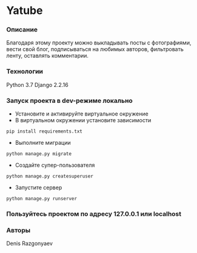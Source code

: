 # Yatube

### Описание
Благодаря этому проекту можно выкладывать посты с фотографиями, вести свой блог, подписываться на любимых авторов,
фильтровать ленту, оставлять комментарии.

### Технологии
Python 3.7
Django 2.2.16

### Запуск проекта в dev-режиме локально
- Установите и активируйте виртуальное окружение
- В виртуальном окружении установите зависимости
```
pip install requirements.txt
```
- Выполните миграции
```
python manage.py migrate
```
- Создайте супер-пользователя
``` 
python manage.py createsuperuser
```
- Запустите сервер
``` 
python manage.py runserver
```

### Пользуйтесь проектом по адресу 127.0.0.1 или localhost
### Авторы
Denis Razgonyaev
